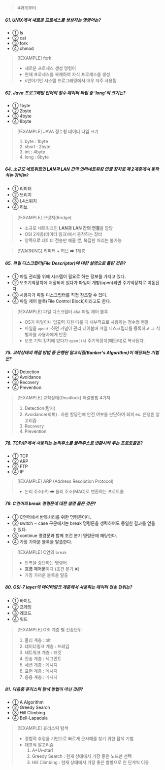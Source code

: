 
> 4과목부터 

##### 61. UNIX에서 새로운 프로세스를 생성하는 명령어는?
- ① Is
- ② cat
- ③ fork
- ④ chmod

>[!EXAMPLE] fork
>- 새로운 프로세스 생성 명령어 
>- 현재 프로세스를 복제하여 자식 프로세스를 생성
>- c언어기반 시스템 프로그래밍에서 매우 자주 사용됨


##### 62. Java 프로그래밍 언어의 정수 데이터 타입 중 ‘long’의 크기는?
- ① 1byte
- ② 2byte
- ③ 4byte
- ④ 8byte

>[!EXAMPLE] JAVA 정수형 데이터 타입 크기 
>1. byte : 1byte
>2. short : 2byte
>3. int : 4byte
>4. long : 8byte


##### 64. 소규모 네트워트인 LAN과 LAN 간의 인터네트워킹 연결 장치로 제 2계층에서 동작하는 장비는?
- ① 리피터
- ② 브리지
- ③ L4스위치
- ④ 허브

>[!EXAMPLE] 브릿지(Bridge)
>- 소규모 네트워크인 **LAN과 LAN 간의 연결**을 담당
>- OSI 2계층(데이터 링크)에서 동작하는 장비
>- 양쪽으로 데이터 전송만 해줄 뿐, 복잡한 처리는 불가능

> [!WARNING] 리피터 + 허브 ➡ 1계층 

##### 65. 파일 디스크립터(File Descriptor)에 대한 설명으로 틀린 것은?
- ① 파일 관리를 위해 시스템이 필요로 하는 정보를 가지고 있다.
- ② 보조기억장치에 저장되어 있다가 파일이 개방(open)되면 주기억장치로 이동된다.
- ③ 사용자가 파일 디스크립터를 직접 참조할 수 있다.
- ④ 파일 제어 블록(File Control Block)이라고도 한다.

>[!EXAMPLE] 파일 디스크립터 aka 파일 제어 블록
>- OS가 파일이나 입출력 자원 다룰 때 내부적으로 사용하는 정수형 핸들
>- 파일을 `open()`하면 커널이 관리 테이블에 파일 디스크립터를 등록하고 그 식별자를 사용자에게 반환
>- 보조 기억 장치에 있다가 `open()`시 주기억장치(메모리)로 복사된다.


##### 75. 교착상태의 해결 방법 중 은행원 알고리즘(Banker's Algorithm)이 해당되는 기법은?
- ① Detection
- ② Avoidance
- ③ Recovery
- ④ Prevention

>[!EXAMPLE] 교착상태(Deadlock) 해결방법 4가지
>1. Detection(탐지) 
>2. Avoidance(회피) : 자원 할당전에 안전 여부를 판단하여 회피 ex. 은행원 알고리즘
>3. Recovery
>4. Prevention

##### 78. TCP/IP에서 사용되는 논리주소를 물리주소로 변환시켜 주는 프로토콜은?
- ① TCP
- ② ARP
- ③ FTP
- ④ IP

>[!EXAMPLE] ARP (Address Resolution Protocol)
>- 논리 주소(IP) ➡ 물리 주소(MAC)로 변환하는 프로토콜

#####  79. C언어의 break 명령문에 대한 설명 옳은 것은?
- ① C언어에서 반복처리를 위한 명령문이다.
- ② switch ~ case 구문에서는 break 명령문을 생략하여도 동일한 결과를 얻을 수 있다.
- ③ continue 명령문과 함께 조건 분기 명령문에 해당한다.
- ④ 가장 가까운 블록을 탈출한다.

>[!EXAMPLE] C언의 `break`
>- 반복을 중단하는 명령어
>- **흐름 제어문**이다 (조건 분기 ❌)
>- 가장 가까운 블록을 탈출 

##### 80. OSI-7 layer의 데이터링크 계층에서 사용하는 데이터 전송 단위는?
- ① 바이트
- ② 프레임
- ③ 레코드
- ④ 워드

>[!EXAMPLE] OSI 계층 별 전송단위
>1. 물리 계층 : bit
>2. 데이터링크 계층 : 프레임
>3. 네트워크 계층 : 패킷
>4. 전송 계층 : 세그먼트
>5. 세션 계층 : 메시지 
>6. 표현 계층 : 메시지
>7. 응용 계층 : 메시지 


##### 81. 다음중 휴리스틱 탐색 방법이 아닌 것은?
- ① A Algorithm
- ② Greedy Search
- ③ Hill Climbing
- ④ Bell-Lapadula

>[!EXAMPLE] 휴리스틱 탐색
>- 경험적 추정을 기반으로 빠르게 근사해를 찾기 위한 탐색 기법
>- 대표적 알고리즘
>	1. A*(A-star)
>	2. Greedy Search : 현재 상태에서 가장 좋은 노드만 선택
>	3. Hill Climbing : 현재 상태에서 가장 좋은 방향으로 한 단계씩 이동